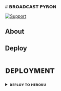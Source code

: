 
</details>
# 𝗕𝗥𝗢𝗔𝗗𝗖𝗔𝗦𝗧 𝗣𝗬𝗥𝗢𝗡






[![Support](https://img.shields.io/badge/Support-Telegram-blue)](https://t.me/MILKY_WAY_45)

## About



## Deploy

# ᴅᴇᴘʟᴏʏᴍᴇɴᴛ


<details>
<summary><b>ᴅᴇᴘʟᴏʏ ᴛᴏ ʜᴇʀᴏᴋᴜ</b></summary>
<br>

[![Deploy](https://www.herokucdn.com/deploy/button.svg)](https://dashboard.heroku.com/new?template=https://github.com/Moonshining6/BROADCAST)
  
You can deploy this bot on Heroku using the Heroku Deploy button above. Make sure to set the required environment variables.

## Usage

- `/start`: Start the bot.
- `/broadcast [message]`: Broadcast a message to all joined chats and users.
- `/stats`: Display statistics about the bot's chats and users.
- `/help`: Display a list of available commands with their usages and features.

## Environment Variables

- `SESSION`: Your Pyrogram session string.
- `SUDO_USERS`: Space-separated list of user IDs who can control the bot.

## Credits

Give credit to any libraries, tools, or resources you used to create your bot.

## License

This project is licensed under the MIT License - see the [LICENSE](LICENSE) file for details.

